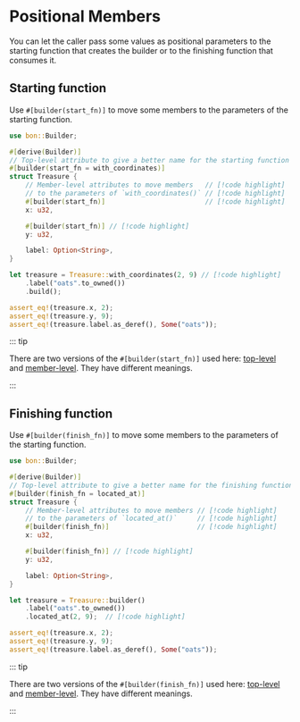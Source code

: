# Positional Members

You can let the caller pass some values as positional parameters to the starting function that creates the builder or to the finishing function that consumes it.

## Starting function

Use `#[builder(start_fn)]` to move some members to the parameters of the starting function.

```rust
use bon::Builder;

#[derive(Builder)]
// Top-level attribute to give a better name for the starting function // [!code highlight]
#[builder(start_fn = with_coordinates)]                                // [!code highlight]
struct Treasure {
    // Member-level attributes to move members   // [!code highlight]
    // to the parameters of `with_coordinates()` // [!code highlight]
    #[builder(start_fn)]                         // [!code highlight]
    x: u32,

    #[builder(start_fn)] // [!code highlight]
    y: u32,

    label: Option<String>,
}

let treasure = Treasure::with_coordinates(2, 9) // [!code highlight]
    .label("oats".to_owned())
    .build();

assert_eq!(treasure.x, 2);
assert_eq!(treasure.y, 9);
assert_eq!(treasure.label.as_deref(), Some("oats"));
```

::: tip

There are two versions of the `#[builder(start_fn)]` used here: [top-level](../../reference/builder/top-level/start_fn) and [member-level](../../reference/builder/member/start_fn).
They have different meanings.

:::

## Finishing function

Use `#[builder(finish_fn)]` to move some members to the parameters of the starting function.

```rust
use bon::Builder;

#[derive(Builder)]
// Top-level attribute to give a better name for the finishing function // [!code highlight]
#[builder(finish_fn = located_at)]                                      // [!code highlight]
struct Treasure {
    // Member-level attributes to move members // [!code highlight]
    // to the parameters of `located_at()`     // [!code highlight]
    #[builder(finish_fn)]                      // [!code highlight]
    x: u32,

    #[builder(finish_fn)] // [!code highlight]
    y: u32,

    label: Option<String>,
}

let treasure = Treasure::builder()
    .label("oats".to_owned())
    .located_at(2, 9);  // [!code highlight]

assert_eq!(treasure.x, 2);
assert_eq!(treasure.y, 9);
assert_eq!(treasure.label.as_deref(), Some("oats"));
```

::: tip

There are two versions of the `#[builder(finish_fn)]` used here: [top-level](../../reference/builder/top-level/finish_fn) and [member-level](../../reference/builder/member/finish_fn).
They have different meanings.

:::

